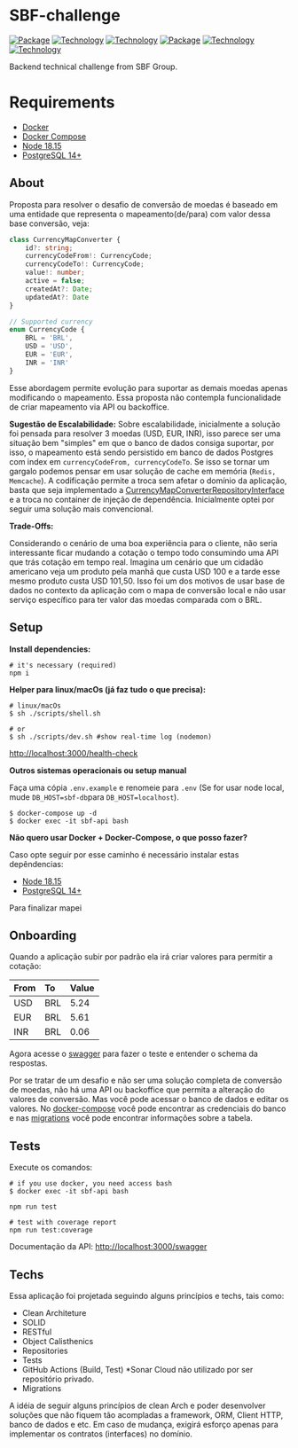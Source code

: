 # SBF-challenge
[![Package][Express-image]][Express-url]
[![Technology][node-image]][node-url]
[![Technology][typescript-image]][typescript-url]
[![Package][Swagger-image]][Swagger-url]
[![Technology][Docker-image]][Docker-url]
[![Technology][PostgreSQL-image]][PostgreSQL-url]

[Express-url]: https://www.npmjs.com/package/Express
[Express-image]: https://img.shields.io/badge/Express-green?style=for-the-badge&logo=Express&logoColor=black

[node-url]: https://nodejs.org/
[node-image]: https://img.shields.io/badge/NodeJS-green?style=for-the-badge&logo=Node.js&logoColor=black

[typescript-url]: https://www.typescriptlang.org
[typescript-image]: https://img.shields.io/badge/Typescript-blue?style=for-the-badge&logo=TypeScript&logoColor=white

[Swagger-url]: https://swagger.io/
[Swagger-image]: https://img.shields.io/badge/Swagger-green?style=for-the-badge&logo=Swagger&logoColor=black

[Docker-url]: https://www.docker.com/
[Docker-image]: https://img.shields.io/badge/Docker-blue?style=for-the-badge&logo=Docker&logoColor=white

[PostgreSQL-url]: https://www.postgresql.org/
[PostgreSQL-image]: https://img.shields.io/badge/PostegreSQL-blue?style=for-the-badge&logo=Postgresql&logoColor=black


Backend technical challenge from SBF Group.

# Requirements
 - [Docker](https://www.docker.com/)
 - [Docker Compose](https://docs.docker.com/compose)
 - [Node 18.15](https://nodejs.org/en/)
 - [PostgreSQL 14+](https://www.postgresql.org/download)

## About

Proposta para resolver o desafio de conversão de moedas é baseado em uma entidade que representa o mapeamento(de/para) com valor dessa base conversão, veja:

```ts
class CurrencyMapConverter {
    id?: string;
    currencyCodeFrom!: CurrencyCode;
    currencyCodeTo!: CurrencyCode;
    value!: number;
    active = false;
    createdAt?: Date;
    updatedAt?: Date
}

// Supported currency
enum CurrencyCode {
    BRL = 'BRL',
    USD = 'USD',
    EUR = 'EUR',
    INR = 'INR'
}

```
Esse abordagem permite evolução para suportar as demais moedas apenas modificando o mapeamento. Essa proposta não contempla funcionalidade de criar mapeamento via API ou backoffice.

**Sugestão de Escalabilidade:**
Sobre escalabilidade, inicialmente a solução foi pensada para resolver 3 moedas (USD, EUR, INR), isso parece ser uma situação bem "simples" em que o banco de dados consiga suportar, por isso, o mapeamento está sendo persistido em banco de dados Postgres com index em `currencyCodeFrom, currencyCodeTo`. Se isso se tornar um gargalo podemos pensar em usar solução de cache em memória (`Redis, Memcache`). A codificação permite a troca sem afetar o domínio da aplicação, basta que seja implementado a [CurrencyMapConverterRepositoryInterface](./src/currency/domain/currency-map-converter.repository.interface.ts) e a troca no container de injeção de dependência. Inicialmente optei por seguir uma solução mais convencional.

**Trade-Offs:**

Considerando o cenário de uma boa experiência para o cliente, não seria interessante ficar mudando a cotação o tempo todo consumindo uma API que trás cotação em tempo real. Imagina um cenário que um cidadão americano veja um produto pela manhã que custa USD 100 e a tarde esse mesmo produto custa USD 101,50. Isso foi um dos motivos de usar base de dados no contexto da aplicação com o mapa de conversão local e não usar serviço específico para ter valor das moedas comparada com o BRL.

## Setup

**Install dependencies:**
```shell
# it's necessary (required)
npm i
```

**Helper para linux/macOs (já faz tudo o que precisa):**

```shell
# linux/macOs
$ sh ./scripts/shell.sh

# or
$ sh ./scripts/dev.sh #show real-time log (nodemon)
```
[http://localhost:3000/health-check](http://localhost:3000/health-check)


**Outros sistemas operacionais ou setup manual**

Faça uma cópia `.env.example` e renomeie para `.env` (Se for usar node local, mude `DB_HOST=sbf-db`para `DB_HOST=localhost`).

```shell
$ docker-compose up -d
$ docker exec -it sbf-api bash
```

**Não quero usar Docker + Docker-Compose, o que posso fazer?**

Caso opte seguir por esse caminho é necessário instalar estas depêndencias:

 - [Node 18.15](https://nodejs.org/en/)
 - [PostgreSQL 14+](https://www.postgresql.org/download)

Para finalizar mapei

## Onboarding

Quando a aplicação subir por padrão ela irá criar valores para permitir a cotação:

From       | To      | Value
:--------- | :------ | :-------
USD        | BRL     | 5.24
EUR        | BRL     | 5.61
INR        | BRL     | 0.06


Agora acesse o [swagger](http://localhost:3000/health-check) para fazer o teste e entender o schema da respostas.

Por se tratar de um desafio e não ser uma solução completa de conversão de moedas, não há uma API ou backoffice que permita a alteração do valores de conversão. Mas você pode acessar o banco de dados e editar os valores. No [docker-compose](./docker-compose.yaml) você pode encontrar as credenciais do banco e nas [migrations](./src/shared/infra/database/migrations/) você pode encontrar informações sobre a tabela.

## Tests

Execute os comandos:

```shell
# if you use docker, you need access bash
$ docker exec -it sbf-api bash

npm run test

# test with coverage report
npm run test:coverage
```

Documentação da API: [http://localhost:3000/swagger](http://localhost:3000/swagger)

## Techs

Essa aplicação foi projetada seguindo alguns princípios e techs, tais como:

- Clean Architeture
- SOLID
- RESTful
- Object Calisthenics
- Repositories
- Tests
- GitHub Actions (Build, Test) *Sonar Cloud não utilizado por ser repositório privado.
- Migrations

A idéia de seguir alguns princípios de clean Arch e poder desenvolver soluções que não fiquem tão  acompladas a framework, ORM, Client HTTP, banco de dados e etc. Em caso de mudança, exigirá esforço apenas para implementar os contratos (interfaces) no domínio.
